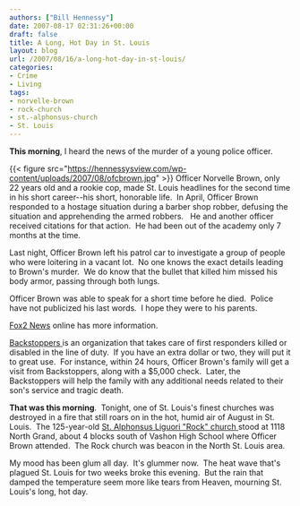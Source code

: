 ```yaml
---
authors: ["Bill Hennessy"]
date: 2007-08-17 02:31:26+00:00
draft: false
title: A Long, Hot Day in St. Louis
layout: blog
url: /2007/08/16/a-long-hot-day-in-st-louis/
categories:
- Crime
- Living
tags:
- norvelle-brown
- rock-church
- st.-alphonsus-church
- St. Louis
---
```


**This morning**, I heard the news of the murder of a young police officer.

{{< figure src="https://hennessysview.com/wp-content/uploads/2007/08/ofcbrown.jpg" >}}
Officer Norvelle Brown, only 22 years old and a rookie cop, made St. Louis headlines for the second time in his short career--his short, honorable life.  In April, Officer Brown responded to a hostage situation during a barber shop robber, defusing the situation and apprehending the armed robbers.   He and another officer received citations for that action.  He had been out of the academy only 7 months at the time.

Last night, Officer Brown left his patrol car to investigate a group of people who were loitering in a vacant lot.  No one knows the exact details leading to Brown's murder.  We do know that the bullet that killed him missed his body armor, passing through both lungs.

Officer Brown was able to speak for a short time before he died.  Police have not publicized his last words.  I hope they were to his parents.

[Fox2 News](https://www.myfoxstl.com/myfox/pages/News/Detail?contentId=4090161&version=2&locale=EN-US&layoutCode=TSTY&pageId=3.2.1) online has more information.

[Backstoppers ](https://www.backstoppers.org/)is an organization that takes care of first responders killed or disabled in the line of duty.  If you have an extra dollar or two, they will put it to great use.  For instance, within 24 hours, Officer Brown's family will get a visit from Backstoppers, along with a $5,000 check.  Later, the Backstoppers will help the family with any additional needs related to their son's service and tragic death.

**That was this morning**.  Tonight, one of St. Louis's finest churches was destroyed in a fire that still roars on in the hot, humid air of August in St. Louis.  The 125-year-old [St. Alphonsus Liguori "Rock" church ](https://www.stalphonsuschgo.org/)stood at 1118 North Grand, about 4 blocks south of Vashon High School where Officer Brown attended.  The Rock church was beacon in the North St. Louis area.

My mood has been glum all day.  It's glummer now.  The heat wave that's plagued St. Louis for two weeks broke this evening.  But the rain that damped the temperature seem more like tears from Heaven, mourning St. Louis's long, hot day.
